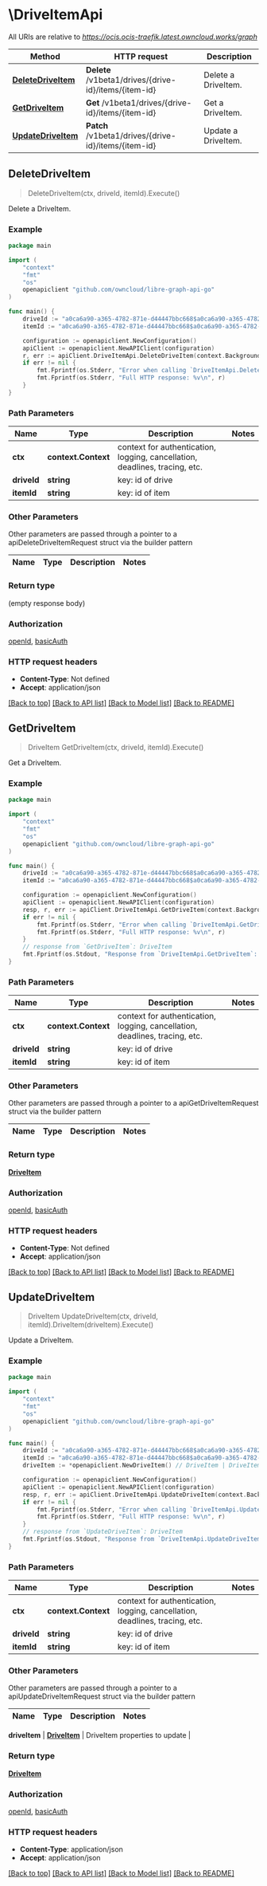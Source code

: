 # \DriveItemApi

All URIs are relative to *https://ocis.ocis-traefik.latest.owncloud.works/graph*

Method | HTTP request | Description
------------- | ------------- | -------------
[**DeleteDriveItem**](DriveItemApi.md#DeleteDriveItem) | **Delete** /v1beta1/drives/{drive-id}/items/{item-id} | Delete a DriveItem.
[**GetDriveItem**](DriveItemApi.md#GetDriveItem) | **Get** /v1beta1/drives/{drive-id}/items/{item-id} | Get a DriveItem.
[**UpdateDriveItem**](DriveItemApi.md#UpdateDriveItem) | **Patch** /v1beta1/drives/{drive-id}/items/{item-id} | Update a DriveItem.



## DeleteDriveItem

> DeleteDriveItem(ctx, driveId, itemId).Execute()

Delete a DriveItem.



### Example

```go
package main

import (
	"context"
	"fmt"
	"os"
	openapiclient "github.com/owncloud/libre-graph-api-go"
)

func main() {
	driveId := "a0ca6a90-a365-4782-871e-d44447bbc668$a0ca6a90-a365-4782-871e-d44447bbc668" // string | key: id of drive
	itemId := "a0ca6a90-a365-4782-871e-d44447bbc668$a0ca6a90-a365-4782-871e-d44447bbc668!share-id" // string | key: id of item

	configuration := openapiclient.NewConfiguration()
	apiClient := openapiclient.NewAPIClient(configuration)
	r, err := apiClient.DriveItemApi.DeleteDriveItem(context.Background(), driveId, itemId).Execute()
	if err != nil {
		fmt.Fprintf(os.Stderr, "Error when calling `DriveItemApi.DeleteDriveItem``: %v\n", err)
		fmt.Fprintf(os.Stderr, "Full HTTP response: %v\n", r)
	}
}
```

### Path Parameters


Name | Type | Description  | Notes
------------- | ------------- | ------------- | -------------
**ctx** | **context.Context** | context for authentication, logging, cancellation, deadlines, tracing, etc.
**driveId** | **string** | key: id of drive | 
**itemId** | **string** | key: id of item | 

### Other Parameters

Other parameters are passed through a pointer to a apiDeleteDriveItemRequest struct via the builder pattern


Name | Type | Description  | Notes
------------- | ------------- | ------------- | -------------



### Return type

 (empty response body)

### Authorization

[openId](../README.md#openId), [basicAuth](../README.md#basicAuth)

### HTTP request headers

- **Content-Type**: Not defined
- **Accept**: application/json

[[Back to top]](#) [[Back to API list]](../README.md#documentation-for-api-endpoints)
[[Back to Model list]](../README.md#documentation-for-models)
[[Back to README]](../README.md)


## GetDriveItem

> DriveItem GetDriveItem(ctx, driveId, itemId).Execute()

Get a DriveItem.



### Example

```go
package main

import (
	"context"
	"fmt"
	"os"
	openapiclient "github.com/owncloud/libre-graph-api-go"
)

func main() {
	driveId := "a0ca6a90-a365-4782-871e-d44447bbc668$a0ca6a90-a365-4782-871e-d44447bbc668" // string | key: id of drive
	itemId := "a0ca6a90-a365-4782-871e-d44447bbc668$a0ca6a90-a365-4782-871e-d44447bbc668!share-id" // string | key: id of item

	configuration := openapiclient.NewConfiguration()
	apiClient := openapiclient.NewAPIClient(configuration)
	resp, r, err := apiClient.DriveItemApi.GetDriveItem(context.Background(), driveId, itemId).Execute()
	if err != nil {
		fmt.Fprintf(os.Stderr, "Error when calling `DriveItemApi.GetDriveItem``: %v\n", err)
		fmt.Fprintf(os.Stderr, "Full HTTP response: %v\n", r)
	}
	// response from `GetDriveItem`: DriveItem
	fmt.Fprintf(os.Stdout, "Response from `DriveItemApi.GetDriveItem`: %v\n", resp)
}
```

### Path Parameters


Name | Type | Description  | Notes
------------- | ------------- | ------------- | -------------
**ctx** | **context.Context** | context for authentication, logging, cancellation, deadlines, tracing, etc.
**driveId** | **string** | key: id of drive | 
**itemId** | **string** | key: id of item | 

### Other Parameters

Other parameters are passed through a pointer to a apiGetDriveItemRequest struct via the builder pattern


Name | Type | Description  | Notes
------------- | ------------- | ------------- | -------------



### Return type

[**DriveItem**](DriveItem.md)

### Authorization

[openId](../README.md#openId), [basicAuth](../README.md#basicAuth)

### HTTP request headers

- **Content-Type**: Not defined
- **Accept**: application/json

[[Back to top]](#) [[Back to API list]](../README.md#documentation-for-api-endpoints)
[[Back to Model list]](../README.md#documentation-for-models)
[[Back to README]](../README.md)


## UpdateDriveItem

> DriveItem UpdateDriveItem(ctx, driveId, itemId).DriveItem(driveItem).Execute()

Update a DriveItem.



### Example

```go
package main

import (
	"context"
	"fmt"
	"os"
	openapiclient "github.com/owncloud/libre-graph-api-go"
)

func main() {
	driveId := "a0ca6a90-a365-4782-871e-d44447bbc668$a0ca6a90-a365-4782-871e-d44447bbc668" // string | key: id of drive
	itemId := "a0ca6a90-a365-4782-871e-d44447bbc668$a0ca6a90-a365-4782-871e-d44447bbc668!share-id" // string | key: id of item
	driveItem := *openapiclient.NewDriveItem() // DriveItem | DriveItem properties to update

	configuration := openapiclient.NewConfiguration()
	apiClient := openapiclient.NewAPIClient(configuration)
	resp, r, err := apiClient.DriveItemApi.UpdateDriveItem(context.Background(), driveId, itemId).DriveItem(driveItem).Execute()
	if err != nil {
		fmt.Fprintf(os.Stderr, "Error when calling `DriveItemApi.UpdateDriveItem``: %v\n", err)
		fmt.Fprintf(os.Stderr, "Full HTTP response: %v\n", r)
	}
	// response from `UpdateDriveItem`: DriveItem
	fmt.Fprintf(os.Stdout, "Response from `DriveItemApi.UpdateDriveItem`: %v\n", resp)
}
```

### Path Parameters


Name | Type | Description  | Notes
------------- | ------------- | ------------- | -------------
**ctx** | **context.Context** | context for authentication, logging, cancellation, deadlines, tracing, etc.
**driveId** | **string** | key: id of drive | 
**itemId** | **string** | key: id of item | 

### Other Parameters

Other parameters are passed through a pointer to a apiUpdateDriveItemRequest struct via the builder pattern


Name | Type | Description  | Notes
------------- | ------------- | ------------- | -------------


 **driveItem** | [**DriveItem**](DriveItem.md) | DriveItem properties to update | 

### Return type

[**DriveItem**](DriveItem.md)

### Authorization

[openId](../README.md#openId), [basicAuth](../README.md#basicAuth)

### HTTP request headers

- **Content-Type**: application/json
- **Accept**: application/json

[[Back to top]](#) [[Back to API list]](../README.md#documentation-for-api-endpoints)
[[Back to Model list]](../README.md#documentation-for-models)
[[Back to README]](../README.md)

